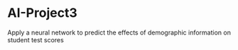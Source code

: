 # AI-Project3
Apply a neural network to predict the effects of demographic information on student test scores
